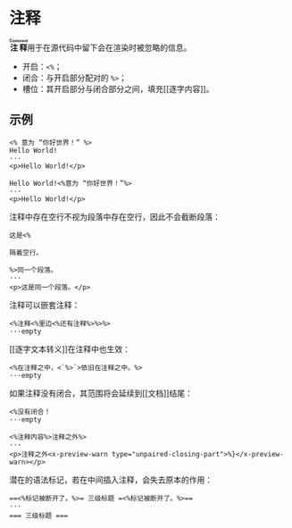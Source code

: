 # 注释

**<ruby>注释<rt>Comment</rt></ruby>**&#x200B;用于在源代码中留下会在渲染时<wbr />
被忽略的信息。

- 开启：`<%`；
- 闭合：与开启部分配对的 `%>`；
- 槽位：其开启部分与闭合部分之间，填充[[逐字内容]]。

## 示例

```example
<% 意为 “你好世界！” %>
Hello World!
···
<p>Hello World!</p>
```

```example
Hello World!<%意为 “你好世界！”%>
···
<p>Hello World!</p>
```

注释中存在空行不视为段落中存在空行，因此不会截断段落：

```example
这是<%

隔着空行。

%>同一个段落。
···
<p>这是同一个段落。</p>
```

注释可以嵌套注释：

```example
<%注释<%里边<%还有注释%>%>%>
···empty
```

[[逐字文本转义]]在注释中也生效：

```example
<%在注释之中，<`%>`>依旧在注释之中。%>
···empty
```

如果注释没有闭合，其范围将会延续到[[文档]]结尾：

```example
<%没有闭合！
···empty
```

```example
<%注释内容%>注释之外%>
···
<p>注释之外<x-preview-warn type="unpaired-closing-part">%}</x-preview-warn></p>
```

潜在的语法标记，若在中间插入注释，会失去原本的作用：

```example
==<%标记被断开了。%>= 三级标题 =<%标记被断开了。%>==
···
=== 三级标题 ===
```
